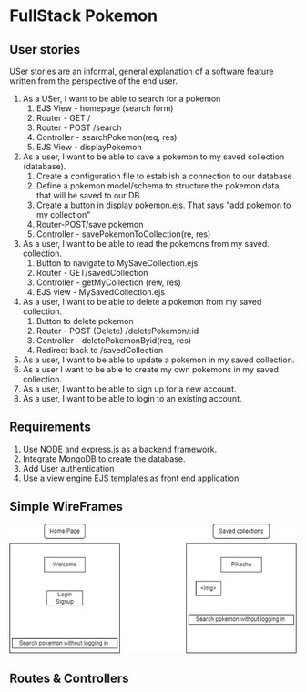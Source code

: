# FullStack Pokemon

## User stories
USer stories are an informal, general explanation
of a software feature written from the perspective of 
the end user.

1. As a USer, I want to be able to search for a pokemon
    1. EJS View - homepage (search form)
    2. Router - GET /
    3. Router - POST /search
    4. Controller - searchPokemon(req, res)
    5. EJS View - displayPokemon
2. As a  user, I want to be able to save a pokemon to my 
saved collection (database).
    1. Create a configuration file to establish a connection to our database
    2. Define a pokemon model/schema to structure the pokemon data, that will be saved to our DB
    3. Create a button in display pokemon.ejs. That says "add pokemon to my collection"
    4. Router-POST/save pokemon
    5. Controller - savePokemonToCollection(re, res)
3. As a user, I want to be able to read the pokemons from my saved. 
collection.
    1. Button to navigate to MySaveCollection.ejs
    2. Router - GET/savedCollection
    3. Controller - getMyCollection (rew, res)
    4. EJS view - MySavedCollection.ejs
4. As a user, I want to be able to delete a pokemon from my 
saved collection.
    1. Button to delete pokemon
    2. Router - POST (Delete) /deletePokemon/:id
    3. Controller - deletePokemonByid(req, res)
    4. Redirect back to /savedCollection
5. As a user, I want to be able to update a pokemon in my saved collection.
6.  As a user I want to be able to create my own pokemons in
my saved collection.
7. As a user, I want to be able to sign up for a new account.
8. As a user, I want to be able to login to an existing account.

## Requirements
1. Use NODE and express.js as a backend framework.
2. Integrate MongoDB to create the database.
3. Add User authentication
4. Use a view engine EJS templates as front end application


## Simple WireFrames

<img src="./images/Pokemon Wire Frame.png">

## Routes & Controllers


